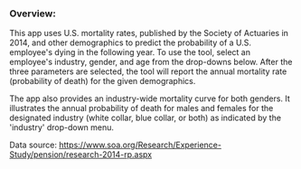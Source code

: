 ### Overview:

This app uses U.S. mortality rates, published by the Society of Actuaries in 2014, and other demographics to predict the probability of a U.S. employee's dying in the following year.  To use the tool, select an employee's industry, gender, and age from the drop-downs below.  After the three parameters are selected, the tool will report the annual mortality rate (probability of death) for the given demographics.

The app also provides an industry-wide mortality curve for both genders.  It illustrates the annual probability of death for males and females for the designated industry (white collar, blue collar, or both) as indicated by the 'industry' drop-down menu.

Data source: https://www.soa.org/Research/Experience-Study/pension/research-2014-rp.aspx